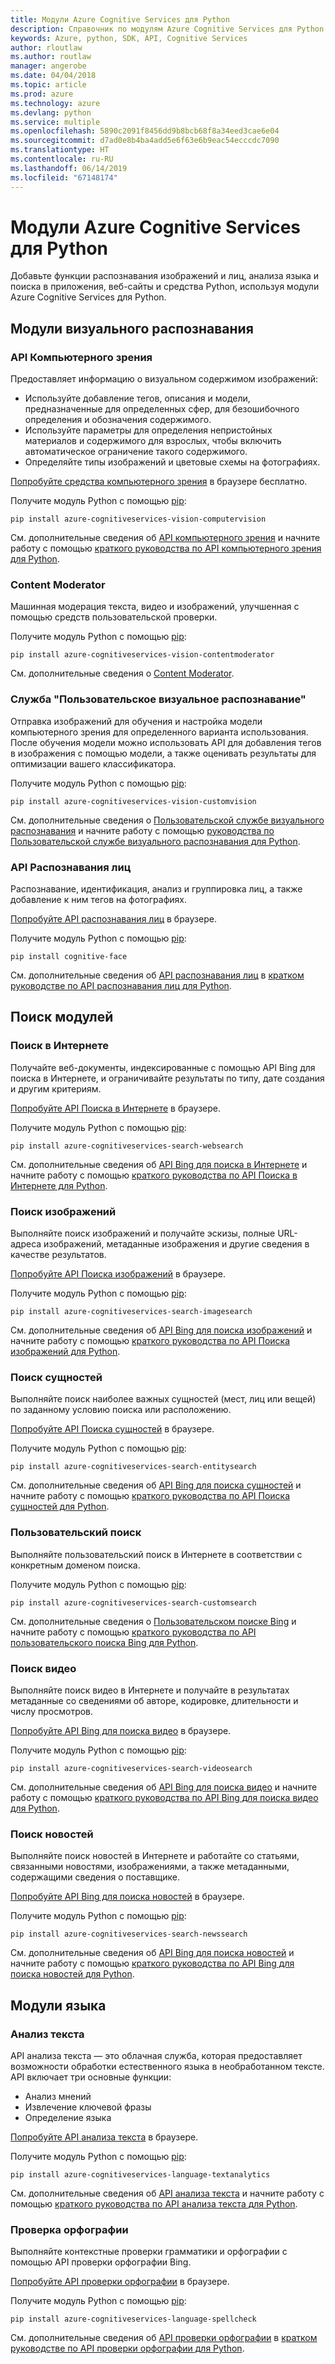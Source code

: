 ```yaml
---
title: Модули Azure Cognitive Services для Python
description: Справочник по модулям Azure Cognitive Services для Python
keywords: Azure, python, SDK, API, Cognitive Services
author: rloutlaw
ms.author: routlaw
manager: angerobe
ms.date: 04/04/2018
ms.topic: article
ms.prod: azure
ms.technology: azure
ms.devlang: python
ms.service: multiple
ms.openlocfilehash: 5890c2091f8456dd9b8bcb68f8a34eed3cae6e04
ms.sourcegitcommit: d7ad0e8b4ba4add5e6f63e6b9eac54ecccdc7090
ms.translationtype: HT
ms.contentlocale: ru-RU
ms.lasthandoff: 06/14/2019
ms.locfileid: "67148174"
---
```

# <a name="azure-cognitive-services-modules-for-python"></a>Модули Azure Cognitive Services для Python

Добавьте функции распознавания изображений и лиц, анализа языка и поиска в приложения, веб-сайты и средства Python, используя модули Azure Cognitive Services для Python.

## <a name="vision-modules"></a>Модули визуального распознавания

### <a name="computer-vision"></a>API Компьютерного зрения 

Предоставляет информацию о визуальном содержимом изображений:

- Используйте добавление тегов, описания и модели, предназначенные для определенных сфер, для безошибочного определения и обозначения содержимого.
- Используйте параметры для определения непристойных материалов и содержимого для взрослых, чтобы включить автоматическое ограничение такого содержимого.
- Определяйте типы изображений и цветовые схемы на фотографиях.

[Попробуйте средства компьютерного зрения](https://azure.microsoft.com/en-us/services/cognitive-services/computer-vision/) в браузере бесплатно.

Получите модуль Python с помощью [pip](https://pip.pypa.io/en/stable/quickstart/):

```
pip install azure-cognitiveservices-vision-computervision
```

См. дополнительные сведения об [API компьютерного зрения](/azure/cognitive-services/computer-vision/home) и начните работу с помощью [краткого руководства по API компьютерного зрения для Python](/azure/cognitive-services/computer-vision/quickstarts/python).

### <a name="content-moderator"></a>Content Moderator

Машинная модерация текста, видео и изображений, улучшенная с помощью средств пользовательской проверки.

Получите модуль Python с помощью [pip](https://pip.pypa.io/en/stable/quickstart/):

```
pip install azure-cognitiveservices-vision-contentmoderator
```

См. дополнительные сведения о [Content Moderator](/azure/cognitive-services/content-moderator/overview).

### <a name="custom-vision-service"></a>Служба "Пользовательское визуальное распознавание"

Отправка изображений для обучения и настройка модели компьютерного зрения для определенного варианта использования. После обучения модели можно использовать API для добавления тегов в изображения с помощью модели, а также оценивать результаты для оптимизации вашего классификатора.

Получите модуль Python с помощью [pip](https://pip.pypa.io/en/stable/quickstart/):

```
pip install azure-cognitiveservices-vision-customvision
```

См. дополнительные сведения о [Пользовательской службе визуального распознавания](/azure/cognitive-services/Custom-Vision-Service/home) и начните работу с помощью [руководства по Пользовательской службе визуального распознавания для Python](/azure/cognitive-services/Custom-Vision-Service/python-tutorial).

### <a name="face-api"></a>API Распознавания лиц

Распознавание, идентификация, анализ и группировка лиц, а также добавление к ним тегов на фотографиях. 

[Попробуйте API распознавания лиц](https://azure.microsoft.com/en-us/services/cognitive-services/face/) в браузере.

Получите модуль Python с помощью [pip](https://pip.pypa.io/en/stable/quickstart/):

```
pip install cognitive-face
```

См. дополнительные сведения об [API распознавания лиц](/azure/cognitive-services/face/overview) в [кратком руководстве по API распознавания лиц для Python](/azure/cognitive-services/Face/Tutorials/FaceAPIinPythonTutorial).

## <a name="search-modules"></a>Поиск модулей

### <a name="web-search"></a>Поиск в Интернете

Получайте веб-документы, индексированные с помощью API Bing для поиска в Интернете, и ограничивайте результаты по типу, дате создания и другим критериям. 

[Попробуйте API Поиска в Интернете](https://azure.microsoft.com/en-us/services/cognitive-services/bing-web-search-api/) в браузере.

Получите модуль Python с помощью [pip](https://pip.pypa.io/en/stable/quickstart/):

```
pip install azure-cognitiveservices-search-websearch
```

См. дополнительные сведения об [API Bing для поиска в Интернете](/azure/cognitive-services/bing-web-search/overview) и начните работу с помощью [краткого руководства по API Поиска в Интернете для Python](/azure/cognitive-services/bing-web-search/quickstarts/python).

### <a name="image-search"></a>Поиск изображений

Выполняйте поиск изображений и получайте эскизы, полные URL-адреса изображений, метаданные изображения и другие сведения в качестве результатов.

[Попробуйте API Поиска изображений](https://azure.microsoft.com/en-us/services/cognitive-services/bing-image-search-api/) в браузере.

Получите модуль Python с помощью [pip](https://pip.pypa.io/en/stable/quickstart/):

```
pip install azure-cognitiveservices-search-imagesearch
```

См. дополнительные сведения об [API Bing для поиска изображений](/azure/cognitive-services/bing-image-search/overview) и начните работу с помощью [краткого руководства по API Поиска изображений для Python](/azure/cognitive-services/bing-image-search/quickstarts/python).


### <a name="entity-search"></a>Поиск сущностей

Выполняйте поиск наиболее важных сущностей (мест, лиц или вещей) по заданному условию поиска или расположению.

[Попробуйте API Поиска сущностей](https://azure.microsoft.com/services/cognitive-services/bing-entity-search-api/) в браузере.

Получите модуль Python с помощью [pip](https://pip.pypa.io/en/stable/quickstart/):

```
pip install azure-cognitiveservices-search-entitysearch
```

См. дополнительные сведения об [API Bing для поиска сущностей](/azure/cognitive-services/bing-entities-search/search-the-web) и начните работу с помощью [краткого руководства по API Поиска сущностей для Python](/azure/cognitive-services/bing-entities-search/quickstarts/python).

### <a name="custom-search"></a>Пользовательский поиск

Выполняйте пользовательский поиск в Интернете в соответствии с конкретным доменом поиска.

Получите модуль Python с помощью [pip](https://pip.pypa.io/en/stable/quickstart/):

```
pip install azure-cognitiveservices-search-customsearch
```

См. дополнительные сведения о [Пользовательском поиске Bing](/azure/cognitive-services/bing-custom-search/) и начните работу с помощью [краткого руководства по API пользовательского поиска Bing для Python](/azure/cognitive-services/bing-custom-search/call-endpoint-python).

### <a name="video-search"></a>Поиск видео

Выполняйте поиск видео в Интернете и получайте в результатах метаданные со сведениями об авторе, кодировке, длительности и числу просмотров.

[Попробуйте API Bing для поиска видео](https://azure.microsoft.com/services/cognitive-services/bing-video-search-api/) в браузере.

Получите модуль Python с помощью [pip](https://pip.pypa.io/en/stable/quickstart/):

```
pip install azure-cognitiveservices-search-videosearch
```

См. дополнительные сведения об [API Bing для поиска видео](/azure/cognitive-services/bing-video-search/search-the-web) и начните работу с помощью [краткого руководства по API Bing для поиска видео для Python](/azure/cognitive-services/bing-video-search/python).


### <a name="news-search"></a>Поиск новостей

Выполняйте поиск новостей в Интернете и работайте со статьями, связанными новостями, изображениями, а также метаданными, содержащими сведения о поставщике.

[Попробуйте API Bing для поиска новостей](https://azure.microsoft.com/services/cognitive-services/bing-news-search-api/) в браузере.

Получите модуль Python с помощью [pip](https://pip.pypa.io/en/stable/quickstart/):

```
pip install azure-cognitiveservices-search-newssearch
```

См. дополнительные сведения об [API Bing для поиска новостей](/azure/cognitive-services/bing-news-search/search-the-web) и начните работу с помощью [краткого руководства по API Bing для поиска новостей для Python](//azure/cognitive-services/bing-news-search/python).


## <a name="language-modules"></a>Модули языка

### <a name="text-analytics"></a>Анализ текста 

API анализа текста — это облачная служба, которая предоставляет возможности обработки естественного языка в необработанном тексте. API включает три основные функции:

- Анализ мнений
- Извлечение ключевой фразы
- Определение языка

[Попробуйте API анализа текста](https://azure.microsoft.com/en-us/services/cognitive-services/text-analytics/) в браузере.

Получите модуль Python с помощью [pip](https://pip.pypa.io/en/stable/quickstart/):

```
pip install azure-cognitiveservices-language-textanalytics
```

См. дополнительные сведения об [API анализа текста](/azure/cognitive-services/text-analytics/overview) и начните работу с помощью [краткого руководства по API анализа текста для Python](/azure/cognitive-services/text-analytics/quickstarts/python).


### <a name="spell-check"></a>Проверка орфографии

Выполняйте контекстные проверки грамматики и орфографии с помощью API проверки орфографии Bing.

[Попробуйте API проверки орфографии](https://azure.microsoft.com/en-us/services/cognitive-services/spell-check/) в браузере.

Получите модуль Python с помощью [pip](https://pip.pypa.io/en/stable/quickstart/):

```
pip install azure-cognitiveservices-language-spellcheck
```

См. дополнительные сведения об [API проверки орфографии](/azure/cognitive-services/bing-spell-check/proof-text) в [кратком руководстве по API проверки орфографии для Python](/azure/cognitive-services/bing-spell-check/quickstarts/python).
